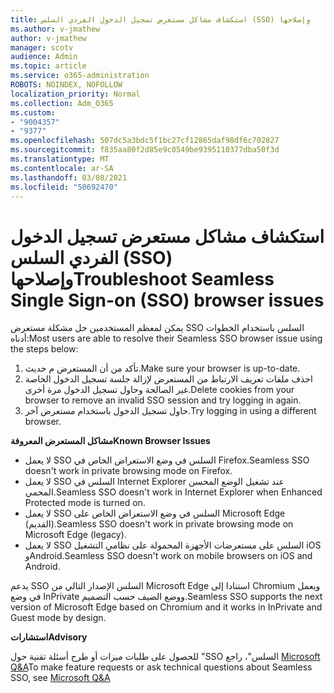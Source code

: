 ```yaml
---
title: استكشاف مشاكل مستعرض تسجيل الدخول الفردي السلس (SSO) وإصلاحها
ms.author: v-jmathew
author: v-jmathew
manager: scotv
audience: Admin
ms.topic: article
ms.service: o365-administration
ROBOTS: NOINDEX, NOFOLLOW
localization_priority: Normal
ms.collection: Adm_O365
ms.custom:
- "9004357"
- "9377"
ms.openlocfilehash: 507dc5a3bdc5f1bc27cf12865daf98df6c702827
ms.sourcegitcommit: f835aa80f2d85e9c0549be9395110377dba50f3d
ms.translationtype: MT
ms.contentlocale: ar-SA
ms.lasthandoff: 03/08/2021
ms.locfileid: "50692470"
---
```

# <a name="troubleshoot-seamless-single-sign-on-sso-browser-issues"></a><span data-ttu-id="9428e-102">استكشاف مشاكل مستعرض تسجيل الدخول الفردي السلس (SSO) وإصلاحها</span><span class="sxs-lookup"><span data-stu-id="9428e-102">Troubleshoot Seamless Single Sign-on (SSO) browser issues</span></span>

<span data-ttu-id="9428e-103">يمكن لمعظم المستخدمين حل مشكلة مستعرض SSO السلس باستخدام الخطوات أدناه:</span><span class="sxs-lookup"><span data-stu-id="9428e-103">Most users are able to resolve their Seamless SSO browser issue using the steps below:</span></span>

1. <span data-ttu-id="9428e-104">تأكد من أن المستعرض م حديث.</span><span class="sxs-lookup"><span data-stu-id="9428e-104">Make sure your browser is up-to-date.</span></span>
2. <span data-ttu-id="9428e-105">احذف ملفات تعريف الارتباط من المستعرض لإزالة جلسة تسجيل الدخول الخاصة غير الصالحة وحاول تسجيل الدخول مرة أخرى.</span><span class="sxs-lookup"><span data-stu-id="9428e-105">Delete cookies from your browser to remove an invalid SSO session and try logging in again.</span></span>
3. <span data-ttu-id="9428e-106">حاول تسجيل الدخول باستخدام مستعرض آخر.</span><span class="sxs-lookup"><span data-stu-id="9428e-106">Try logging in using a different browser.</span></span>

<span data-ttu-id="9428e-107">**مشاكل المستعرض المعروفة**</span><span class="sxs-lookup"><span data-stu-id="9428e-107">**Known Browser Issues**</span></span>

- <span data-ttu-id="9428e-108">لا يعمل SSO السلس في وضع الاستعراض الخاص في Firefox.</span><span class="sxs-lookup"><span data-stu-id="9428e-108">Seamless SSO doesn't work in private browsing mode on Firefox.</span></span>
- <span data-ttu-id="9428e-109">لا يعمل SSO السلس في Internet Explorer عند تشغيل الوضع المحسن المحمي.</span><span class="sxs-lookup"><span data-stu-id="9428e-109">Seamless SSO doesn't work in Internet Explorer when Enhanced Protected mode is turned on.</span></span>
- <span data-ttu-id="9428e-110">لا يعمل SSO السلس في وضع الاستعراض الخاص على Microsoft Edge (القديم).</span><span class="sxs-lookup"><span data-stu-id="9428e-110">Seamless SSO doesn't work in private browsing mode on Microsoft Edge (legacy).</span></span>
- <span data-ttu-id="9428e-111">لا يعمل SSO السلس على مستعرضات الأجهزة المحمولة على نظامي التشغيل iOS وAndroid.</span><span class="sxs-lookup"><span data-stu-id="9428e-111">Seamless SSO doesn't work on mobile browsers on iOS and Android.</span></span>

<span data-ttu-id="9428e-112">يدعم SSO السلس الإصدار التالي من Microsoft Edge استنادا إلى Chromium ويعمل في وضع InPrivate ووضع الضيف حسب التصميم.</span><span class="sxs-lookup"><span data-stu-id="9428e-112">Seamless SSO supports the next version of Microsoft Edge based on Chromium and it works in InPrivate and Guest mode by design.</span></span>

<span data-ttu-id="9428e-113">**استشارات**</span><span class="sxs-lookup"><span data-stu-id="9428e-113">**Advisory**</span></span>

<span data-ttu-id="9428e-114">للحصول على طلبات ميزات أو طرح أسئلة تقنية حول "SSO السلس"، راجع [Microsoft Q&A](https://docs.microsoft.com/answers/topics/azure-ad-single-sign-on.html)</span><span class="sxs-lookup"><span data-stu-id="9428e-114">To make feature requests or ask technical questions about Seamless SSO, see [Microsoft Q&A](https://docs.microsoft.com/answers/topics/azure-ad-single-sign-on.html)</span></span>
